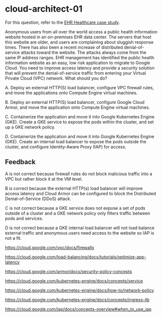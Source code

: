 # cloud-architect-01

For this question, refer to the [EHR Healthcare case study](https://services.google.com/fh/files/blogs/master_case_study_ehr_healthcare.pdf).

Anonymous users from all over the world access a public health information website hosted in an on-premises EHR data center. The servers that host this website are older, and users are complaining about sluggish response times. There has also been a recent increase of distributed denial-of-service attacks toward the website. The attacks always come from the same IP address ranges. EHR management has identified the public health information website as an easy, low risk application to migrate to Google Cloud. You need to improve access latency and provide a security solution that will prevent the denial-of-service traffic from entering your Virtual Private Cloud (VPC) network. What should you do?

A. Deploy an external HTTP(S) load balancer, configure VPC firewall rules, and move the applications onto Compute Engine virtual machines.

B. Deploy an external HTTP(S) load balancer, configure Google Cloud Armor, and move the application onto Compute Engine virtual machines.

C. Containerize the application and move it into Google Kubernetes Engine (GKE). Create a GKE service to expose the pods within the cluster, and set up a GKE network policy.

D. Containerize the application and move it into Google Kubernetes Engine (GKE). Create an internal load balancer to expose the pods outside the cluster, and configure Identity-Aware Proxy (IAP) for access.

## Feedback

A is not correct because firewall rules do not block malicious traffic into a VPC but rather block it at the VM level.

B is correct because the external HTTP(s) load balancer will improve access latency and Cloud Armor can be configured to block the Distributed Denial-of-Service (DDoS) attack.

C is not correct because a GKE service does not expose a set of pods outside of a cluster and a GKE network policy only filters traffic between pods and services.

D is not correct because a GKE internal load balancer will not load balance external traffic and anonymous users need access to the website so IAP is not a fit.

https://cloud.google.com/vpc/docs/firewalls

https://cloud.google.com/load-balancing/docs/tutorials/optimize-app-latency

https://cloud.google.com/armor/docs/security-policy-concepts

https://cloud.google.com/kubernetes-engine/docs/concepts/service

https://cloud.google.com/kubernetes-engine/docs/how-to/network-policy

https://cloud.google.com/kubernetes-engine/docs/concepts/ingress-ilb

https://cloud.google.com/iap/docs/concepts-overview#when_to_use_iap